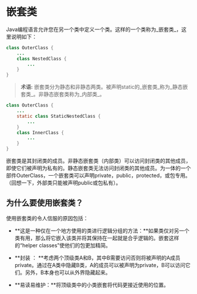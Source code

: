 # 嵌套类

Java编程语言允许您在另一个类中定义一个类。这样的一个类称为_嵌套类_，这里说明如下：

```java
class OuterClass {
    ...
    class NestedClass {
        ...
    }
}
```

> **术语:** 嵌套类分为静态和非静态两类。被声明static的_嵌套类_称为_静态嵌套类_。非静态嵌套类称为_内部类_。

```java
class OuterClass {
    ...
    static class StaticNestedClass {
        ...
    }
    class InnerClass {
        ...
    }
}
```

嵌套类是其封闭类的成员。非静态嵌套类（内部类）可以访问封闭类的其他成员，即使它们被声明为私有的。静态嵌套类无法访问封闭类的其他成员。为一体的一个部件OuterClass，一个嵌套类可以声明private，public，protected，或包专用。（回想一下，外部类只能被声明public或包私有）。

## 为什么要使用嵌套类？

使用嵌套类的令人信服的原因包括：

* **这是一种仅在一个地方使用的类进行逻辑分组的方法：**如果类仅对另一个类有用，那么将它嵌入该类并将其保持在一起就是合乎逻辑的。嵌套这样的“helper classes”使他们的包更加精简。

* **封装 ： **考虑两个顶级类A和B，其中B需要访问否则将被声明的A成员private。通过在A类中隐藏B类，A的成员可以被声明为private，B可以访问它们。另外，B本身也可以从外界隐藏起来。

* **易读易维护：**将顶级类中的小类嵌套将代码更接近使用的位置。